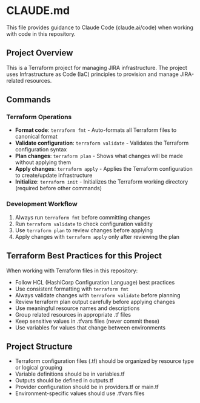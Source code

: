 # CLAUDE.md

This file provides guidance to Claude Code (claude.ai/code) when working with code in this repository.

## Project Overview

This is a Terraform project for managing JIRA infrastructure. The project uses Infrastructure as Code (IaC) principles to provision and manage JIRA-related resources.

## Commands

### Terraform Operations
- **Format code**: `terraform fmt` - Auto-formats all Terraform files to canonical format
- **Validate configuration**: `terraform validate` - Validates the Terraform configuration syntax
- **Plan changes**: `terraform plan` - Shows what changes will be made without applying them
- **Apply changes**: `terraform apply` - Applies the Terraform configuration to create/update infrastructure
- **Initialize**: `terraform init` - Initializes the Terraform working directory (required before other commands)

### Development Workflow
1. Always run `terraform fmt` before committing changes
2. Run `terraform validate` to check configuration validity
3. Use `terraform plan` to review changes before applying
4. Apply changes with `terraform apply` only after reviewing the plan

## Terraform Best Practices for this Project

When working with Terraform files in this repository:
- Follow HCL (HashiCorp Configuration Language) best practices
- Use consistent formatting with `terraform fmt`
- Always validate changes with `terraform validate` before planning
- Review terraform plan output carefully before applying changes
- Use meaningful resource names and descriptions
- Group related resources in appropriate .tf files
- Keep sensitive values in .tfvars files (never commit these)
- Use variables for values that change between environments

## Project Structure

- Terraform configuration files (.tf) should be organized by resource type or logical grouping
- Variable definitions should be in variables.tf
- Outputs should be defined in outputs.tf
- Provider configuration should be in providers.tf or main.tf
- Environment-specific values should use .tfvars files